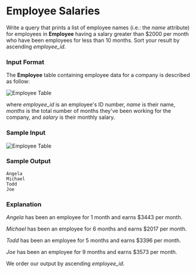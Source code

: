 # Employee Salaries
Write a query that prints a list of employee names (i.e.: the *name* attribute) for employees in **Employee** having a salary greater than $2000 per month who have been employees for less than 10 months. Sort your result by ascending *employee_id*.
### Input Format
The **Employee** table containing employee data for a company is described as follow:

![Employee Table](image1.jpg)

where *employee_id* is an employee's ID number, *name* is their name, *months* is the total number of months they've been working for the company, and *salary* is their monthly salary.
### Sample Input

![Employee Table](image2.jpg)
### Sample Output
```
Angela
Michael
Todd
Joe
```
### Explanation
*Angela* has been an employee for 1 month and earns $3443 per month.

*Michael* has been an employee for 6 months and earns $2017 per month.

*Todd* has been an employee for 5 months and earns $3396 per month.

*Joe* has been an employee for 9 months and earns $3573 per month.

We order our output by ascending *employee_id*.